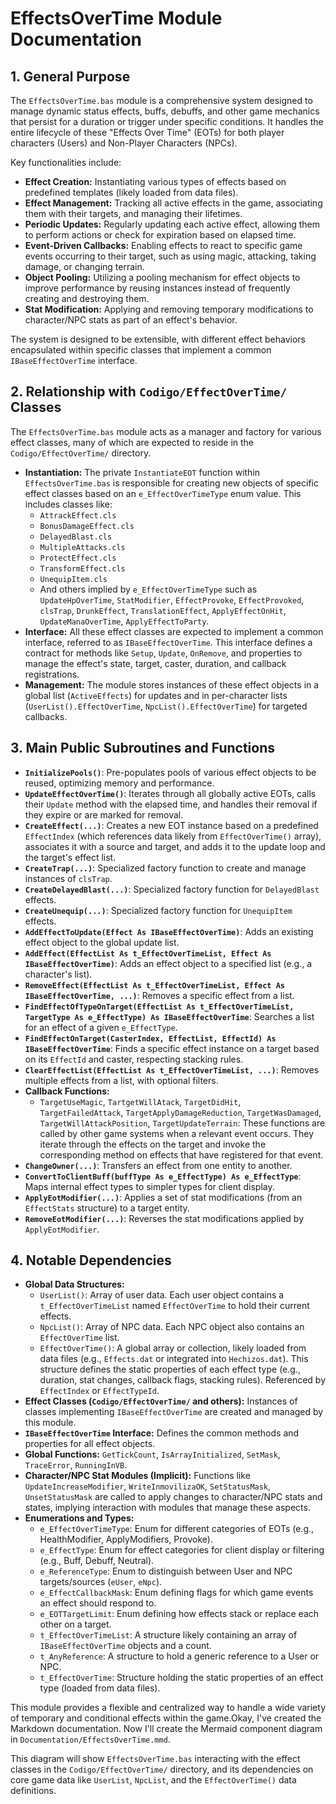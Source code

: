 # EffectsOverTime Module Documentation

## 1. General Purpose

The `EffectsOverTime.bas` module is a comprehensive system designed to manage dynamic status effects, buffs, debuffs, and other game mechanics that persist for a duration or trigger under specific conditions. It handles the entire lifecycle of these "Effects Over Time" (EOTs) for both player characters (Users) and Non-Player Characters (NPCs).

Key functionalities include:

*   **Effect Creation:** Instantiating various types of effects based on predefined templates (likely loaded from data files).
*   **Effect Management:** Tracking all active effects in the game, associating them with their targets, and managing their lifetimes.
*   **Periodic Updates:** Regularly updating each active effect, allowing them to perform actions or check for expiration based on elapsed time.
*   **Event-Driven Callbacks:** Enabling effects to react to specific game events occurring to their target, such as using magic, attacking, taking damage, or changing terrain.
*   **Object Pooling:** Utilizing a pooling mechanism for effect objects to improve performance by reusing instances instead of frequently creating and destroying them.
*   **Stat Modification:** Applying and removing temporary modifications to character/NPC stats as part of an effect's behavior.

The system is designed to be extensible, with different effect behaviors encapsulated within specific classes that implement a common `IBaseEffectOverTime` interface.

## 2. Relationship with `Codigo/EffectOverTime/` Classes

The `EffectsOverTime.bas` module acts as a manager and factory for various effect classes, many of which are expected to reside in the `Codigo/EffectOverTime/` directory.

*   **Instantiation:** The private `InstantiateEOT` function within `EffectsOverTime.bas` is responsible for creating new objects of specific effect classes based on an `e_EffectOverTimeType` enum value. This includes classes like:
    *   `AttrackEffect.cls`
    *   `BonusDamageEffect.cls`
    *   `DelayedBlast.cls`
    *   `MultipleAttacks.cls`
    *   `ProtectEffect.cls`
    *   `TransformEffect.cls`
    *   `UnequipItem.cls`
    *   And others implied by `e_EffectOverTimeType` such as `UpdateHpOverTime`, `StatModifier`, `EffectProvoke`, `EffectProvoked`, `clsTrap`, `DrunkEffect`, `TranslationEffect`, `ApplyEffectOnHit`, `UpdateManaOverTime`, `ApplyEffectToParty`.
*   **Interface:** All these effect classes are expected to implement a common interface, referred to as `IBaseEffectOverTime`. This interface defines a contract for methods like `Setup`, `Update`, `OnRemove`, and properties to manage the effect's state, target, caster, duration, and callback registrations.
*   **Management:** The module stores instances of these effect objects in a global list (`ActiveEffects`) for updates and in per-character lists (`UserList().EffectOverTime`, `NpcList().EffectOverTime`) for targeted callbacks.

## 3. Main Public Subroutines and Functions

*   **`InitializePools()`**: Pre-populates pools of various effect objects to be reused, optimizing memory and performance.
*   **`UpdateEffectOverTime()`**: Iterates through all globally active EOTs, calls their `Update` method with the elapsed time, and handles their removal if they expire or are marked for removal.
*   **`CreateEffect(...)`**: Creates a new EOT instance based on a predefined `EffectIndex` (which references data likely from `EffectOverTime()` array), associates it with a source and target, and adds it to the update loop and the target's effect list.
*   **`CreateTrap(...)`**: Specialized factory function to create and manage instances of `clsTrap`.
*   **`CreateDelayedBlast(...)`**: Specialized factory function for `DelayedBlast` effects.
*   **`CreateUnequip(...)`**: Specialized factory function for `UnequipItem` effects.
*   **`AddEffectToUpdate(Effect As IBaseEffectOverTime)`**: Adds an existing effect object to the global update list.
*   **`AddEffect(EffectList As t_EffectOverTimeList, Effect As IBaseEffectOverTime)`**: Adds an effect object to a specified list (e.g., a character's list).
*   **`RemoveEffect(EffectList As t_EffectOverTimeList, Effect As IBaseEffectOverTime, ...)`**: Removes a specific effect from a list.
*   **`FindEffectOfTypeOnTarget(EffectList As t_EffectOverTimeList, TargetType As e_EffectType) As IBaseEffectOverTime`**: Searches a list for an effect of a given `e_EffectType`.
*   **`FindEffectOnTarget(CasterIndex, EffectList, EffectId) As IBaseEffectOverTime`**: Finds a specific effect instance on a target based on its `EffectId` and caster, respecting stacking rules.
*   **`ClearEffectList(EffectList As t_EffectOverTimeList, ...)`**: Removes multiple effects from a list, with optional filters.
*   **Callback Functions:**
    *   `TargetUseMagic`, `TartgetWillAtack`, `TargetDidHit`, `TargetFailedAttack`, `TargetApplyDamageReduction`, `TargetWasDamaged`, `TargetWillAttackPosition`, `TargetUpdateTerrain`: These functions are called by other game systems when a relevant event occurs. They iterate through the effects on the target and invoke the corresponding method on effects that have registered for that event.
*   **`ChangeOwner(...)`**: Transfers an effect from one entity to another.
*   **`ConvertToClientBuff(buffType As e_EffectType) As e_EffectType`**: Maps internal effect types to simpler types for client display.
*   **`ApplyEotModifier(...)`**: Applies a set of stat modifications (from an `EffectStats` structure) to a target entity.
*   **`RemoveEotModifier(...)`**: Reverses the stat modifications applied by `ApplyEotModifier`.

## 4. Notable Dependencies

*   **Global Data Structures:**
    *   `UserList()`: Array of user data. Each user object contains a `t_EffectOverTimeList` named `EffectOverTime` to hold their current effects.
    *   `NpcList()`: Array of NPC data. Each NPC object also contains an `EffectOverTime` list.
    *   `EffectOverTime()`: A global array or collection, likely loaded from data files (e.g., `Effects.dat` or integrated into `Hechizos.dat`). This structure defines the static properties of each effect type (e.g., duration, stat changes, callback flags, stacking rules). Referenced by `EffectIndex` or `EffectTypeId`.
*   **Effect Classes (`Codigo/EffectOverTime/` and others):** Instances of classes implementing `IBaseEffectOverTime` are created and managed by this module.
*   **`IBaseEffectOverTime` Interface:** Defines the common methods and properties for all effect objects.
*   **Global Functions:** `GetTickCount`, `IsArrayInitialized`, `SetMask`, `TraceError`, `RunningInVB`.
*   **Character/NPC Stat Modules (Implicit):** Functions like `UpdateIncreaseModifier`, `WriteInmovilizaOK`, `SetStatusMask`, `UnsetStatusMask` are called to apply changes to character/NPC stats and states, implying interaction with modules that manage these aspects.
*   **Enumerations and Types:**
    *   `e_EffectOverTimeType`: Enum for different categories of EOTs (e.g., HealthModifier, ApplyModifiers, Provoke).
    *   `e_EffectType`: Enum for effect categories for client display or filtering (e.g., Buff, Debuff, Neutral).
    *   `e_ReferenceType`: Enum to distinguish between User and NPC targets/sources (`eUser`, `eNpc`).
    *   `e_EffectCallbackMask`: Enum defining flags for which game events an effect should respond to.
    *   `e_EOTTargetLimit`: Enum defining how effects stack or replace each other on a target.
    *   `t_EffectOverTimeList`: A structure likely containing an array of `IBaseEffectOverTime` objects and a count.
    *   `t_AnyReference`: A structure to hold a generic reference to a User or NPC.
    *   `t_EffectOverTime`: Structure holding the static properties of an effect type (loaded from data files).

This module provides a flexible and centralized way to handle a wide variety
of temporary and conditional effects within the game.Okay, I've created the Markdown documentation. Now I'll create the Mermaid component diagram in `Documentation/EffectsOverTime.mmd`.

This diagram will show `EffectsOverTime.bas` interacting with the effect classes in the `Codigo/EffectOverTime/` directory, and its dependencies on core game data like `UserList`, `NpcList`, and the `EffectOverTime()` data definitions.

